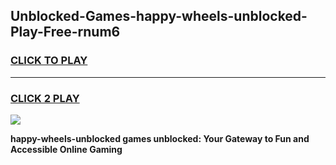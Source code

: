
## Unblocked-Games-happy-wheels-unblocked-Play-Free-rnum6
<h3>
<a href="https://premium76.site?title=happy-wheels-unblocked&ref=23A">CLICK TO PLAY</a></h3>
<hr>

<h3>
<a href="https://premium76.site?title=happy-wheels-unblocked&ref=23A">CLICK 2 PLAY</a>
  
</h3>

<a href="https://premium76.site?title=happy-wheels-unblocked&ref=23A"><img src="https://clearcache.store/games.png"></a>


**happy-wheels-unblocked games unblocked: Your Gateway to Fun and Accessible Online Gaming**
